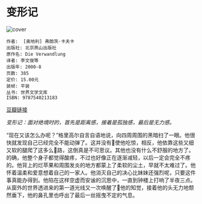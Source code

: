 # 变形记
![cover](https://img3.doubanio.com/lpic/s2856430.jpg)

    作者:  [奥地利] 弗朗茨·卡夫卡 
    出版社: 北京燕山出版社
    原作名: Die Verwandlung
    译者: 李文俊等 
    出版年: 2000-8
    页数: 385
    定价: 15.00元
    装帧: 平装
    丛书: 世界文学文库
    ISBN: 9787540213183

[豆瓣链接](https://book.douban.com/subject/1100754/)

_变形记：面对绝境时的，首先是距离感，接着是孤独感，最后是无力感。_

“现在又该怎么办呢？”格里高尔自言自语地说，向四周周围的黑暗扫了一眼。他很快就发现自己已经完全不能动弹了。这并没有使他吃惊，相反，他依靠这些又细又软的腿爬了这多么路，这倒真是不可思议。其他也没有什么不舒服的地方了。的确，他整个身子都觉得酸疼，不过也好像正在逐渐减轻，以后一定会完全不疼的。他背上的烂苹果和周围发炎的地方都蒙上了柔软的尘土，早就不太难过了。他怀着温柔和爱意想着自己的一家人。他消灭自己的决心比妹妹还强烈呢，只要这件事真能办得到。他陷在这样空虚而安谧的沉思中，一直到钟楼上打响了半夜三点。从窗外的世界透进来的第一道光线又一次唤醒了他的知觉，接着他的头无力地颓然垂下，他的鼻孔里也呼出了最后一丝摇曳不定的气息。
